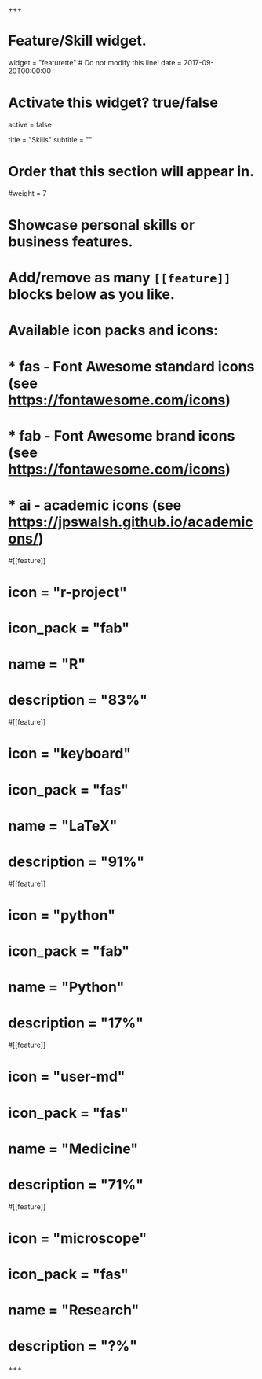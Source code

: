 +++
# Feature/Skill widget.
widget = "featurette"  # Do not modify this line!
date = 2017-09-20T00:00:00

# Activate this widget? true/false
active = false

title = "Skills"
subtitle = ""

# Order that this section will appear in.
#weight = 7

# Showcase personal skills or business features.
#
# Add/remove as many `[[feature]]` blocks below as you like.
#
# Available icon packs and icons:
# * fas - Font Awesome standard icons (see https://fontawesome.com/icons)
# * fab - Font Awesome brand icons (see https://fontawesome.com/icons)
# * ai - academic icons (see https://jpswalsh.github.io/academicons/)

#[[feature]]
#  icon = "r-project"
#  icon_pack = "fab"
#  name = "R"
#  description = "83%"

#[[feature]]
#  icon = "keyboard"
#  icon_pack = "fas"
#  name = "LaTeX"
#  description = "91%"

#[[feature]]
#  icon = "python"
#  icon_pack = "fab"
#  name = "Python"
#  description = "17%"

#[[feature]]
#  icon = "user-md"
#  icon_pack = "fas"
#  name = "Medicine"
#  description = "71%"

#[[feature]]
#  icon = "microscope"
#  icon_pack = "fas"
#  name = "Research"
#  description = "?%"
+++
